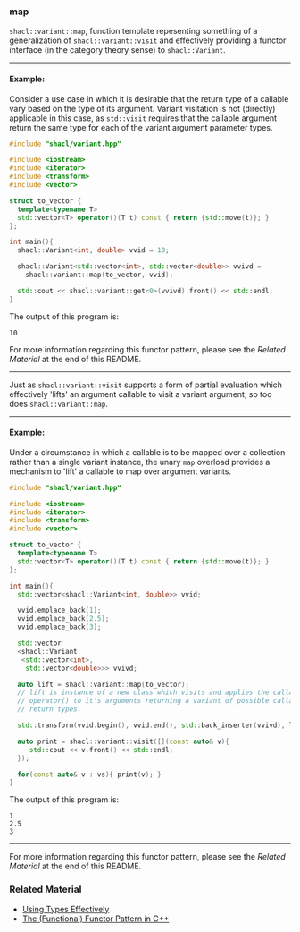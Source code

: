 ### map

`shacl::variant::map`, function template repesenting something of a
generalization of `shacl::variant::visit` and effectively providing a
functor interface (in the category theory sense) to `shacl::Variant`.

----------------------------

#### Example:

Consider a use case in which it is desirable that the return type of a callable
vary based on the type of its argument. Variant visitation is not (directly)
applicable in this case, as `std::visit` requires that the callable argument
return the same type for each of the variant argument parameter types.

```cpp
#include "shacl/variant.hpp"

#include <iostream>
#include <iterator>
#include <transform>
#include <vector>

struct to_vector {
  template<typename T>
  std::vector<T> operator()(T t) const { return {std::move(t)}; }
};

int main(){
  shacl::Variant<int, double> vvid = 10;

  shacl::Variant<std::vector<int>, std::vector<double>> vvivd =
    shacl::variant::map(to_vector, vvid);

  std::cout << shacl::variant::get<0>(vvivd).front() << std::endl;
}
```

The output of this program is:

```
10
```

For more information regarding this functor pattern, please see the *Related
Material* at the end of this README.

-----------------------

Just as `shacl::variant::visit` supports a form of partial evaluation which
effectively 'lifts' an argument callable to visit a variant argument, so too
does `shacl::variant::map`.

-----------------------

#### Example:

Under a circumstance in which a callable is to be mapped over a collection
rather than a single variant instance, the unary `map` overload provides a
mechanism to 'lift' a callable to map over argument variants.

```cpp
#include "shacl/variant.hpp"

#include <iostream>
#include <iterator>
#include <transform>
#include <vector>

struct to_vector {
  template<typename T>
  std::vector<T> operator()(T t) const { return {std::move(t)}; }
};

int main(){
  std::vector<shacl::Variant<int, double>> vvid;

  vvid.emplace_back(1);
  vvid.emplace_back(2.5);
  vvid.emplace_back(3);

  std::vector
  <shacl::Variant
   <std::vector<int>,
    std::vector<double>>> vvivd;

  auto lift = shacl::variant::map(to_vector);
  // lift is instance of a new class which visits and applies the callable
  // operator() to it's arguments returning a variant of possible callable
  // return types.

  std::transform(vvid.begin(), vvid.end(), std::back_inserter(vvivd), lift);

  auto print = shacl::variant::visit([](const auto& v){
     std::cout << v.front() << std::endl;
  });

  for(const auto& v : vs){ print(v); }
}
```

The output of this program is:

```
1
2.5
3
```

------------------------------

For more information regarding this functor pattern, please see the *Related
Material* at the end of this README.

### Related Material

+ [Using Types Effectively](https://www.youtube.com/watch?v=ojZbFIQSdl8)
+ [The (Functional) Functor Pattern in C++](https://www.fpcomplete.com/blog/2012/07/the-functor-pattern-in-c)
